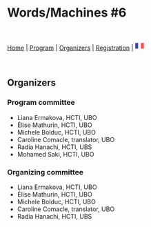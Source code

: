 # Words/Machines #6

<br>

[Home]() | [Program](program) | [Organizers](orga) | [Registration](registration) | [<img src="FR.png" width="20">](../fr/orga)

<br>

## Organizers

### Program committee
- Liana Ermakova, HCTI, UBO
- Élise Mathurin, HCTI, UBO
- Michele Bolduc, HCTI, UBO
- Caroline Comacle, translator, UBO
- Radia Hanachi, HCTI, UBS
- Mohamed Saki, HCTI, UBO

### Organizing committee
- Liana Ermakova, HCTI, UBO
- Élise Mathurin, HCTI, UBO
- Michele Bolduc, HCTI, UBO
- Caroline Comacle, translator, UBO
- Radia Hanachi, HCTI, UBS
